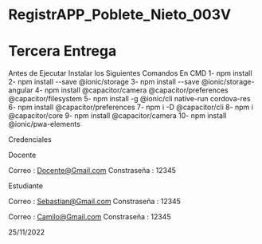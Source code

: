 # RegistrAPP_Poblete_Nieto_003V
# Tercera Entrega

Antes de Ejecutar Instalar los Siguientes Comandos En CMD
  1- npm install
  2- npm install --save @ionic/storage
  3- npm install --save @ionic/storage-angular
  4- npm install @capacitor/camera @capacitor/preferences @capacitor/filesystem
  5- npm install -g @ionic/cli native-run cordova-res
  6- npm install @capacitor/preferences
  7-  npm i -D @capacitor/cli
  8-  npm i @capacitor/core
  9-  npm install @capacitor/camera
  10- npm install @ionic/pwa-elements


Credenciales

Docente

Correo : Docente@Gmail.com
Constraseña : 12345


Estudiante

Correo : Sebastian@Gmail.com
Constraseña : 12345

Correo : Camilo@Gmail.com
Constraseña : 12345




25/11/2022




